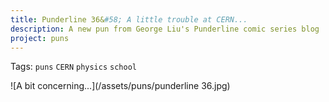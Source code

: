 ```yaml
---
title: Punderline 36&#58; A little trouble at CERN...
description: A new pun from George Liu's Punderline comic series blog
project: puns
---
```

Tags: `puns` `CERN` `physics` `school`

![A bit concerning...](/assets/puns/punderline 36.jpg)
